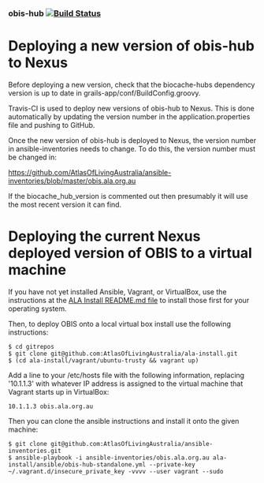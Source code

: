 ### obis-hub   [![Build Status](https://travis-ci.org/AtlasOfLivingAustralia/obis-hub.svg?branch=master)](https://travis-ci.org/AtlasOfLivingAustralia/obis-hub)

Deploying a new version of obis-hub to Nexus
============================================

Before deploying a new version, check that the biocache-hubs dependency version is up to date in grails-app/conf/BuildConfig.groovy.

Travis-CI is used to deploy new versions of obis-hub to Nexus. This is done automatically by updating the version number in the application.properties file and pushing to GitHub.

Once the new version of obis-hub is deployed to Nexus, the version number in ansible-inventories needs to change. To do this, the version number must be changed in: 

https://github.com/AtlasOfLivingAustralia/ansible-inventories/blob/master/obis.ala.org.au

If the biocache_hub_version is commented out then presumably it will use the most recent version it can find.

Deploying the current Nexus deployed version of OBIS to a virtual machine
=========================================================================

If you have not yet installed Ansible, Vagrant, or VirtualBox, use the instructions at the [ALA Install README.md file](https://github.com/AtlasOfLivingAustralia/ala-install/blob/master/README.md) to install those first for your operating system.

Then, to deploy OBIS onto a local virtual box install use the following instructions:

```
$ cd gitrepos
$ git clone git@github.com:AtlasOfLivingAustralia/ala-install.git
$ (cd ala-install/vagrant/ubuntu-trusty && vagrant up)
```

Add a line to your /etc/hosts file with the following information, replacing '10.1.1.3' with whatever IP address is assigned to the virtual machine that Vagrant starts up in VirtualBox:

```
10.1.1.3 obis.ala.org.au
```

Then you can clone the ansible instructions and install it onto the given machine:

```
$ git clone git@github.com:AtlasOfLivingAustralia/ansible-inventories.git
$ ansible-playbook -i ansible-inventories/obis.ala.org.au ala-install/ansible/obis-hub-standalone.yml --private-key ~/.vagrant.d/insecure_private_key -vvvv --user vagrant --sudo
```
